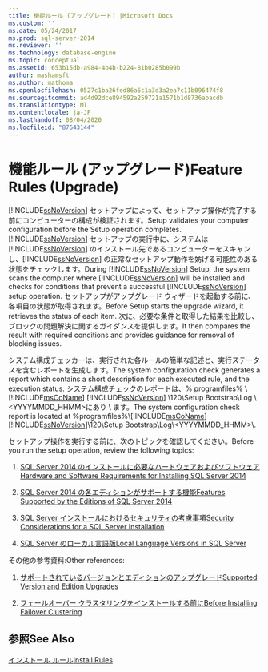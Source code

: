 ```yaml
---
title: 機能ルール (アップグレード) |Microsoft Docs
ms.custom: ''
ms.date: 05/24/2017
ms.prod: sql-server-2014
ms.reviewer: ''
ms.technology: database-engine
ms.topic: conceptual
ms.assetid: 653b15db-a984-4b4b-b224-81b0285b099b
author: mashamsft
ms.author: mathoma
ms.openlocfilehash: 0527c1ba26fed86a6c1a3d3a2ea7c11b096474f8
ms.sourcegitcommit: ad4d92dce894592a259721a1571b1d8736abacdb
ms.translationtype: MT
ms.contentlocale: ja-JP
ms.lasthandoff: 08/04/2020
ms.locfileid: "87643144"
---
```

# <a name="feature-rules-upgrade"></a><span data-ttu-id="1c6bd-102">機能ルール (アップグレード)</span><span class="sxs-lookup"><span data-stu-id="1c6bd-102">Feature Rules (Upgrade)</span></span>
  [!INCLUDE[ssNoVersion](../../includes/ssnoversion-md.md)] <span data-ttu-id="1c6bd-103">セットアップによって、セットアップ操作が完了する前にコンピューターの構成が検証されます。</span><span class="sxs-lookup"><span data-stu-id="1c6bd-103">Setup validates your computer configuration before the Setup operation completes.</span></span> <span data-ttu-id="1c6bd-104">[!INCLUDE[ssNoVersion](../../includes/ssnoversion-md.md)] セットアップの実行中に、システムは [!INCLUDE[ssNoVersion](../../includes/ssnoversion-md.md)] のインストール先であるコンピューターをスキャンし、[!INCLUDE[ssNoVersion](../../includes/ssnoversion-md.md)] の正常なセットアップ動作を妨げる可能性のある状態をチェックします。</span><span class="sxs-lookup"><span data-stu-id="1c6bd-104">During [!INCLUDE[ssNoVersion](../../includes/ssnoversion-md.md)] Setup, the system scans the computer where [!INCLUDE[ssNoVersion](../../includes/ssnoversion-md.md)] will be installed and checks for conditions that prevent a successful [!INCLUDE[ssNoVersion](../../includes/ssnoversion-md.md)] setup operation.</span></span> <span data-ttu-id="1c6bd-105">セットアップがアップグレード ウィザードを起動する前に、各項目の状態が取得されます。</span><span class="sxs-lookup"><span data-stu-id="1c6bd-105">Before Setup starts the upgrade wizard, it retrieves the status of each item.</span></span> <span data-ttu-id="1c6bd-106">次に、必要な条件と取得した結果を比較し、ブロックの問題解決に関するガイダンスを提供します。</span><span class="sxs-lookup"><span data-stu-id="1c6bd-106">It then compares the result with required conditions and provides guidance for removal of blocking issues.</span></span>  
  
 <span data-ttu-id="1c6bd-107">システム構成チェッカーは、実行された各ルールの簡単な記述と、実行ステータスを含むレポートを生成します。</span><span class="sxs-lookup"><span data-stu-id="1c6bd-107">The system configuration check generates a report which contains a short description for each executed rule, and the execution status.</span></span> <span data-ttu-id="1c6bd-108">システム構成チェックのレポートは、% programfiles% \\ [!INCLUDE[msCoName](../../includes/msconame-md.md)] [!INCLUDE[ssNoVersion](../../includes/ssnoversion-md.md)] \120\Setup Bootstrap\Log \\<YYYYMMDD_HHMM>にあり \\ ます。</span><span class="sxs-lookup"><span data-stu-id="1c6bd-108">The system configuration check report is located at %programfiles%\\[!INCLUDE[msCoName](../../includes/msconame-md.md)][!INCLUDE[ssNoVersion](../../includes/ssnoversion-md.md)]\120\Setup Bootstrap\Log\\<YYYYMMDD_HHMM>\\.</span></span>  
  
 <span data-ttu-id="1c6bd-109">セットアップ操作を実行する前に、次のトピックを確認してください。</span><span class="sxs-lookup"><span data-stu-id="1c6bd-109">Before you run the setup operation, review the following topics:</span></span>  
  
1.  [<span data-ttu-id="1c6bd-110">SQL Server 2014 のインストールに必要なハードウェアおよびソフトウェア</span><span class="sxs-lookup"><span data-stu-id="1c6bd-110">Hardware and Software Requirements for Installing SQL Server 2014</span></span>](hardware-and-software-requirements-for-installing-sql-server.md)  
  
2.  [<span data-ttu-id="1c6bd-111">SQL Server 2014 の各エディションがサポートする機能</span><span class="sxs-lookup"><span data-stu-id="1c6bd-111">Features Supported by the Editions of SQL Server 2014</span></span>](../../../2014/getting-started/features-supported-by-the-editions-of-sql-server-2014.md)  
  
3.  [<span data-ttu-id="1c6bd-112">SQL Server インストールにおけるセキュリティの考慮事項</span><span class="sxs-lookup"><span data-stu-id="1c6bd-112">Security Considerations for a SQL Server Installation</span></span>](../../../2014/sql-server/install/security-considerations-for-a-sql-server-installation.md)  
  
4.  [<span data-ttu-id="1c6bd-113">SQL Server のローカル言語版</span><span class="sxs-lookup"><span data-stu-id="1c6bd-113">Local Language Versions in SQL Server</span></span>](../../../2014/sql-server/install/local-language-versions-in-sql-server.md)  
  
 <span data-ttu-id="1c6bd-114">その他の参考資料:</span><span class="sxs-lookup"><span data-stu-id="1c6bd-114">Other references:</span></span>  
  
1.  [<span data-ttu-id="1c6bd-115">サポートされているバージョンとエディションのアップグレード</span><span class="sxs-lookup"><span data-stu-id="1c6bd-115">Supported Version and Edition Upgrades</span></span>](../../database-engine/install-windows/supported-version-and-edition-upgrades.md)  
  
2.  [<span data-ttu-id="1c6bd-116">フェールオーバー クラスタリングをインストールする前に</span><span class="sxs-lookup"><span data-stu-id="1c6bd-116">Before Installing Failover Clustering</span></span>](../failover-clusters/install/before-installing-failover-clustering.md)  
  
## <a name="see-also"></a><span data-ttu-id="1c6bd-117">参照</span><span class="sxs-lookup"><span data-stu-id="1c6bd-117">See Also</span></span>  
 [<span data-ttu-id="1c6bd-118">インストール ルール</span><span class="sxs-lookup"><span data-stu-id="1c6bd-118">Install Rules</span></span>](../../../2014/sql-server/install/install-rules.md)  
  
  
